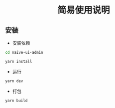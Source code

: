 <h1 align="center">简易使用说明</h1>

## 安装

- 安装依赖

```bash
cd naive-ui-admin

yarn install

```

- 运行

```bash
yarn dev
```

- 打包

```bash
yarn build
```
